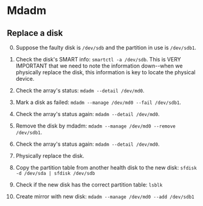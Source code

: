 # Mdadm

## Replace a disk

0. Suppose the faulty disk is `/dev/sdb` and the partition in use is `/dev/sdb1`.

0. Check the disk's SMART info: `smartctl -a /dev/sdb`. This is VERY IMPORTANT that we need to note the information
down--when we physically replace the disk, this information is key to locate the physical device.

0. Check the array's status: `mdadm --detail /dev/md0`.

0. Mark a disk as failed: `mdadm --manage /dev/md0 --fail /dev/sdb1`.

0. Check the array's status again: `mdadm --detail /dev/md0`.

0. Remove the disk by mdadm: `mdadm --manage /dev/md0 --remove /dev/sdb1`.

0. Check the array's status again: `mdadm --detail /dev/md0`.

0. Physically replace the disk.

0. Copy the partition table from another health disk to the new disk: `sfdisk -d /dev/sda | sfdisk /dev/sdb`

0. Check if the new disk has the correct partition table: `lsblk`

0. Create mirror with new disk: `mdadm --manage /dev/md0 --add /dev/sdb1`